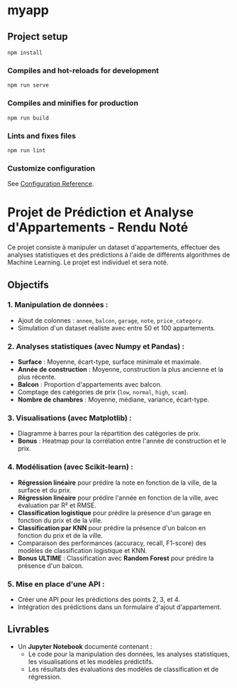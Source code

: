 # myapp

## Project setup

```
npm install
```

### Compiles and hot-reloads for development

```
npm run serve
```

### Compiles and minifies for production

```
npm run build
```

### Lints and fixes files

```
npm run lint
```

### Customize configuration

See [Configuration Reference](https://cli.vuejs.org/config/).

# Projet de Prédiction et Analyse d'Appartements - Rendu Noté

Ce projet consiste à manipuler un dataset d'appartements, effectuer des analyses statistiques et des prédictions à l'aide de différents algorithmes de Machine Learning. Le projet est individuel et sera noté.

## Objectifs

### 1. Manipulation de données :
- Ajout de colonnes : `annee`, `balcon`, `garage`, `note`, `price_category`.
- Simulation d'un dataset réaliste avec entre 50 et 100 appartements.

### 2. Analyses statistiques (avec Numpy et Pandas) :
- **Surface** : Moyenne, écart-type, surface minimale et maximale.
- **Année de construction** : Moyenne, construction la plus ancienne et la plus récente.
- **Balcon** : Proportion d'appartements avec balcon.
- Comptage des catégories de prix (`low`, `normal`, `high`, `scam`).
- **Nombre de chambres** : Moyenne, médiane, variance, écart-type.

### 3. Visualisations (avec Matplotlib) :
- Diagramme à barres pour la répartition des catégories de prix.
- **Bonus** : Heatmap pour la corrélation entre l'année de construction et le prix.

### 4. Modélisation (avec Scikit-learn) :
- **Régression linéaire** pour prédire la note en fonction de la ville, de la surface et du prix.
- **Régression linéaire** pour prédire l'année en fonction de la ville, avec évaluation par R² et RMSE.
- **Classification logistique** pour prédire la présence d'un garage en fonction du prix et de la ville.
- **Classification par KNN** pour prédire la présence d'un balcon en fonction du prix et de la ville.
- Comparaison des performances (accuracy, recall, F1-score) des modèles de classification logistique et KNN.
- **Bonus ULTIME** : Classification avec **Random Forest** pour prédire la présence d'un balcon.

### 5. Mise en place d'une API :
- Créer une API pour les prédictions des points 2, 3, et 4.
- Intégration des prédictions dans un formulaire d'ajout d'appartement.

## Livrables

- Un **Jupyter Notebook** documenté contenant :
  - Le code pour la manipulation des données, les analyses statistiques, les visualisations et les modèles prédictifs.
  - Les résultats des évaluations des modèles de classification et de régression.
